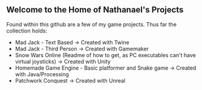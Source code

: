 ## Welcome to the Home of Nathanael's Projects

Found within this github are a few of my game projects.
Thus far the collection holds: 
* Mad Jack - Text Based -> Created with Twine
* Mad Jack - Third Person -> Created with Gamemaker
* Snow Wars Online (Readme of how to get, as PC executables can't have virtual joysticks) -> Created with Unity
* Homemade Game Engine - Basic platformer and Snake game -> Created with Java/Processing
* Patchwork Conquest -> Created with Unreal
